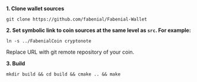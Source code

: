 **1. Clone wallet sources**

```
git clone https://github.com/fabenial/Fabenial-Wallet
```


**2. Set symbolic link to coin sources at the same level as `src`. For example:**

```
ln -s ../FabenialCoin cryptonote
```


Replace URL with git remote repository of your coin.

**3. Build**

```
mkdir build && cd build && cmake .. && make
```
